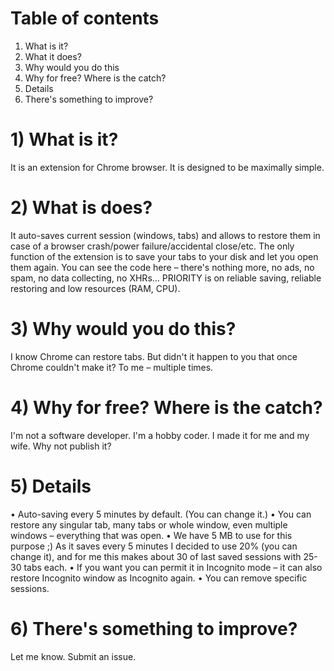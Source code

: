 # Table of contents
1) What is it?
2) What it does?
3) Why would you do this
4) Why for free? Where is the catch?
5) Details
6) There's something to improve?

# 1) What is it?
It is an extension for Chrome browser. It is designed to be maximally simple.
# 2) What is does?
It auto-saves current session (windows, tabs) and allows to restore them in case of a browser crash/power failure/accidental close/etc.
The only function of the extension is to save your tabs to your disk and let you open them again. You can see the code here – there's nothing more, no ads, no spam, no data collecting, no XHRs…
PRIORITY is on reliable saving, reliable restoring and low resources (RAM, CPU).
# 3) Why would you do this?
I know Chrome can restore tabs. But didn't it happen to you that once Chrome couldn't make it? To me – multiple times.
# 4) Why for free? Where is the catch?
I'm not a software developer. I'm a hobby coder. I made it for me and my wife. Why not publish it?
# 5) Details
• Auto-saving every 5 minutes by default. (You can change it.)
• You can restore any singular tab, many tabs or whole window, even multiple windows – everything that was open.
• We have 5 MB to use for this purpose ;) As it saves every 5 minutes I decided to use 20% (you can change it), and for me this makes about 30 of last saved sessions with 25-30 tabs each.
• If you want you can permit it in Incognito mode – it can also restore Incognito window as Incognito again.
• You can remove specific sessions.
# 6) There's something to improve?
Let me know. Submit an issue.